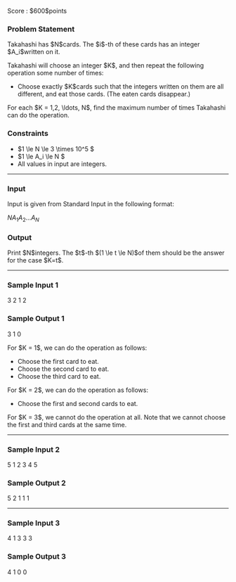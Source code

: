 
<div>

<span>

<span>

<p>
Score : $600$points
</p>

<div>

<section>

### **Problem Statement**

<p>
Takahashi has $N$cards. The $i$-th of these cards has an integer $A_i$written on it.
</p>

<p>
Takahashi will choose an integer $K$, and then repeat the following operation some number of times:
</p>

<ul>

<li>
Choose exactly $K$cards such that the integers written on them are all different, and eat those cards. (The eaten cards disappear.)
</li>

</ul>

<p>
For each $K = 1,2, \ldots, N$, find the maximum number of times Takahashi can do the operation.
</p>

</section>

</div>

<div>

<section>

### **Constraints**

<ul>

<li>
$1 \le N \le 3 \times 10^5 $
</li>

<li>
$1 \le A_i \le N $
</li>

<li>
All values in input are integers.
</li>

</ul>

</section>

</div>

---

<div>

<div>

<section>

### **Input**

<p>
Input is given from Standard Input in the following format:
</p>

<div>

$N$$A_1$$A_2$$\ldots$$A_N$
</div>

</section>

</div>

<div>

<section>

### **Output**

<p>
Print $N$integers.
The $t$-th $(1 \le t \le N)$of them should be the answer for the case $K=t$.
</p>

</section>

</div>

</div>

---

<div>

<section>

### **Sample Input 1**

<div>

3
2 1 2

</div>

</section>

</div>

<div>

<section>

### **Sample Output 1**

<div>

3
1
0

</div>

<p>
For $K = 1$, we can do the operation as follows:
</p>

<ul>

<li>
Choose the first card to eat.
</li>

<li>
Choose the second card to eat.
</li>

<li>
Choose the third card to eat.
</li>

</ul>

<p>
For $K = 2$, we can do the operation as follows:
</p>

<ul>

<li>
Choose the first and second cards to eat.
</li>

</ul>

<p>
For $K = 3$, we cannot do the operation at all. Note that we cannot choose the first and third cards at the same time.
</p>

</section>

</div>

---

<div>

<section>

### **Sample Input 2**

<div>

5
1 2 3 4 5

</div>

</section>

</div>

<div>

<section>

### **Sample Output 2**

<div>

5
2
1
1
1

</div>

</section>

</div>

---

<div>

<section>

### **Sample Input 3**

<div>

4
1 3 3 3

</div>

</section>

</div>

<div>

<section>

### **Sample Output 3**

<div>

4
1
0
0

</div>

</section>

</div>

</span>

</span>

</div>
